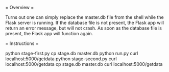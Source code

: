 = Overview =

Turns out one can simply replace the master.db file from the shell while the Flask server is running. If the database file is not present, the Flask app will return an error message, but will not crash. As soon as the database file is present, the Flask app will function again.

= Instructions =

python stage-first.py
cp stage.db master.db
python run.py
curl localhost:5000/getdata
python stage-second.py
curl localhost:5000/getdata
cp stage.db master.db
curl localhost:5000/getdata
